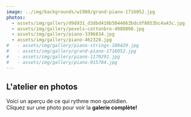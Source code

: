 ```yaml
---
image: ../img/backgrounds/w1980/grand-piano-1716052.jpg
photos:
  - assets/img/gallery/d9d931_d3dbd410b5044063bdcdf8853bc4a43c.jpg
  - assets/img/gallery/pexels-cottonbro-4088808.jpg
  - assets/img/gallery/piano-3396834.jpg
  - assets/img/gallery/piano-462320.jpg
#   - assets/img/gallery/piano-strings-108429.jpg
#   - assets/img/gallery/grand-piano-1716052.jpg
#   - assets/img/gallery/piano-1170291.jpg
#   - assets/img/gallery/piano-915784.jpg
---
```


## **L'atelier** en photos

Voici un aperçu de ce qui rythme mon quotidien.  
Cliquez sur une photo pour voir la **galerie complète!**